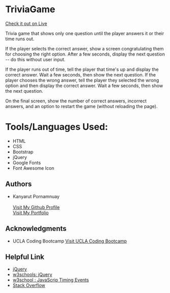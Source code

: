 # TriviaGame 
<a target="_blank" rel="nofollow" href="https://benbaba2525.github.io/TriviaGame/">Check it out on Live</a>

 Trivia game that shows only one question until the player answers it or their time runs out.

If the player selects the correct answer, show a screen congratulating them for choosing the right option. After a few seconds, display the next question -- do this without user input.

If the player runs out of time, tell the player that time's up and display the correct answer. Wait a few seconds, then show the next question.
If the player chooses the wrong answer, tell the player they selected the wrong option and then display the correct answer. Wait a few seconds, then show the next question.

On the final screen, show the number of correct answers, incorrect answers, and an option to restart the game (without reloading the page).

<h1 style ="border-bottom:1px;">Tools/Languages Used:</h1>

<ul>
  <li>HTML</li>
  <li>CSS</li>
  <li>Bootstrap</li>
  <li>jQuery</li>
  <li>Google Fonts</li>
  <li>Font Awesome Icon</li>
</ul>

<h2 style ="border-bottom:1px;">Authors</h2>
<ul>
  <li>Kanyarut Pornamnuay</li> 
  <br><a target="_blank" rel="nofollow" href="https://github.com/benbaba2525">Visit My Github Profile</a>
  <br><a target="_blank" rel="nofollow" href="https://www.kanyarut.me/">Visit My Portfolio</a>
</ul>

<h2 style ="border-bottom:1px;">Acknowledgments</h2>
<ul>
  <li>UCLA Coding Bootcamp   <a target="_blank" rel="nofollow" href="https://bootcamp.uclaextension.edu/coding/">Visit UCLA Coding Bootcamp</a></li>
</ul>

<h2 style ="border-bottom:1px;">Helpful Link</h2>

<ul>
  <li><a target="_blank" rel="nofollow" href="https://api.jquery.com/">jQuery</a></li>
  <li><a target="_blank" rel="nofollow" href="https://www.w3schools.com/jquery/default.asp">w3schools: jQuery</a></li>
  <li><a target="_blank" rel="nofollow" href="https://www.w3schools.com/js/js_timing.asp">w3school : JavaScrip Timing Events</a>
    <li><a target="_blank" rel="nofollow" href="https://stackoverflow.com/questions/18806210/generating-non-repeating-random-numbers-in-js">Stack Overflow</a>
  
  </li>
</ul>
